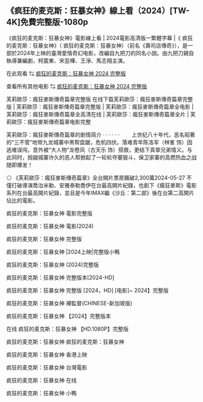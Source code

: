## 《疯狂的麦克斯：狂暴女神》線上看（2024）[TW-4K]免費完整版-1080p

《疯狂的麦克斯：狂暴女神》電影線上看 | 2024電影高清版一繁體字幕 |《 疯狂的麦克斯：狂暴女神》（ 疯狂的麦克斯：狂暴女神）（前名《壽司店傳奇》），是一部於2024年上映的臺灣愛情奇幻电影，改編自九把刀的同名小說。由九把刀親自執導兼編劇，柯震東、宋芸樺、王淨、馬志翔主演。

在此观看 ⇆ [ 疯狂的麦克斯：狂暴女神 2024 完整版 ](https://fgrtyu-fesa.github.io/daniskia/)

查看所有其他电影 ⇆ [ 疯狂的麦克斯：狂暴女神 2024 完整版 ](https://fgrtyu-fesa.github.io/daniskia/)

芙莉歐莎：瘋狂麥斯傳奇篇章完整版 在线下载芙莉歐莎：瘋狂麥斯傳奇篇章完整版 | 芙莉歐莎：瘋狂麥斯傳奇篇章完整版 | 芙莉歐莎：瘋狂麥斯傳奇篇章全电影 | 芙莉歐莎：瘋狂麥斯傳奇篇章全高清在线 | 芙莉歐莎：瘋狂麥斯傳奇篇章全片 | 芙莉歐莎：瘋狂麥斯傳奇篇章电影完整

芙莉歐莎：瘋狂麥斯傳奇篇章的剧情简介 · · · · · ·
　　上世纪八十年代，恶名昭著的“三不管”地带九龙城寨中黑帮盘踞，危机四伏。落难青年陈洛军（林峯 饰）因逃难误闯，意外被“大人物”龙卷风（古天乐 饰）搭救，更结下真挚兄弟情义。与此同时，觊觎城寨许久的恶人帮掀起了一轮轮夺寨狠斗，保卫家寨的高燃热血之战随即爆发！

◎ 《芙莉歐莎：瘋狂麥斯傳奇篇章》全台開片票房飆破2,300萬2024-05-27
不僅打破導演喬治米勒、安雅泰勒喬伊在台最高開片紀錄，也創下《瘋狂麥斯》電影系列在台最高開片紀錄，並且是今年IMAX繼《沙丘：第二部》後在台第二高開片佔比的電影。

疯狂的麦克斯：狂暴女神 電影完整版

疯狂的麦克斯：狂暴女神 電影(2024)

疯狂的麦克斯：狂暴女神 完整版

疯狂的麦克斯：狂暴女神 |2024上映|完整版小鴨

疯狂的麦克斯：狂暴女神 (2024)完整版

疯狂的麦克斯：狂暴女神 完整版本[2024-HD]

疯狂的麦克斯：狂暴女神 完整版 [2024，HD] [电影]~ 2024】完整版

疯狂的麦克斯：狂暴女神 裸監督(CHINESE-新加坡版)

疯狂的麦克斯：狂暴女神 【2024】完整版本

在线 疯狂的麦克斯：狂暴女神 【HD.1080P】完整版

疯狂的麦克斯：狂暴女神 疯狂的麦克斯：狂暴女神

疯狂的麦克斯：狂暴女神 香港上映

疯狂的麦克斯：狂暴女神 台灣電影

疯狂的麦克斯：狂暴女神 在线

疯狂的麦克斯：狂暴女神 小鴨
